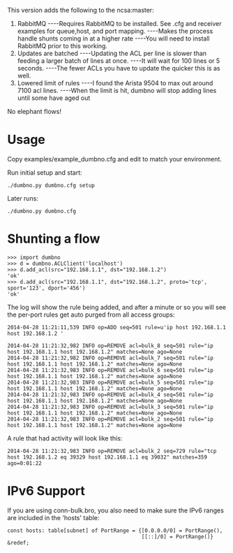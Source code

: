 This version adds the following to the ncsa:master:
1) RabbitMQ 
----Requires RabbitMQ to be installed.  See .cfg and receiver examples for queue,host, and port mapping.
----Makes the process handle shunts coming in at a higher rate
----You will need to install RabbitMQ prior to this working.
2) Updates are batched
----Updating the ACL per line is slower than feeding a larger batch of lines at once.
----It will wait for 100 lines or 5 seconds.
----The fewer ACLs you have to update the quicker this is as well.
3) Lowered limit of rules
----I found the Arista 9504 to max out around 7100 acl lines.
----When the limit is hit, dumbno will stop adding lines until some have aged out


No elephant flows!

Usage
=====

Copy examples/example\_dumbno.cfg and edit to match your environment.

Run initial setup and start:

    ./dumbno.py dumbno.cfg setup

Later runs:

    ./dumbno.py dumbno.cfg


Shunting a flow
===============

    >>> import dumbno
    >>> d = dumbno.ACLClient('localhost')
    >>> d.add_acl(src="192.168.1.1", dst="192.168.1.2")
    'ok'
    >>> d.add_acl(src="192.168.1.1", dst="192.168.1.2", proto='tcp', sport='123', dport='456')
    'ok'

The log will show the rule being added, and after a minute or so you will see
the per-port rules get auto purged from all access groups:

    2014-04-28 11:21:11,539 INFO op=ADD seq=501 rule=u'ip host 192.168.1.1  host 192.168.1.2 '

    2014-04-28 11:21:32,982 INFO op=REMOVE acl=bulk_8 seq=501 rule="ip host 192.168.1.1 host 192.168.1.2" matches=None ago=None
    2014-04-28 11:21:32,982 INFO op=REMOVE acl=bulk_7 seq=501 rule="ip host 192.168.1.1 host 192.168.1.2" matches=None ago=None
    2014-04-28 11:21:32,983 INFO op=REMOVE acl=bulk_6 seq=501 rule="ip host 192.168.1.1 host 192.168.1.2" matches=None ago=None
    2014-04-28 11:21:32,983 INFO op=REMOVE acl=bulk_5 seq=501 rule="ip host 192.168.1.1 host 192.168.1.2" matches=None ago=None
    2014-04-28 11:21:32,983 INFO op=REMOVE acl=bulk_4 seq=501 rule="ip host 192.168.1.1 host 192.168.1.2" matches=None ago=None
    2014-04-28 11:21:32,983 INFO op=REMOVE acl=bulk_3 seq=501 rule="ip host 192.168.1.1 host 192.168.1.2" matches=None ago=None
    2014-04-28 11:21:32,983 INFO op=REMOVE acl=bulk_2 seq=501 rule="ip host 192.168.1.1 host 192.168.1.2" matches=None ago=None

A rule that had activity will look like this:

    2014-04-28 11:21:32,983 INFO op=REMOVE acl=bulk_2 seq=729 rule="tcp host 192.168.1.2 eq 39329 host 192.168.1.1 eq 39032" matches=359 ago=0:01:22

IPv6 Support
============

If you are using conn-bulk.bro, you also need to make sure the IPv6 ranges
are included in the 'hosts' table:

    const hosts: table[subnet] of PortRange = {[0.0.0.0/0] = PortRange(),
                                               [[::]/0] = PortRange()} &redef;



